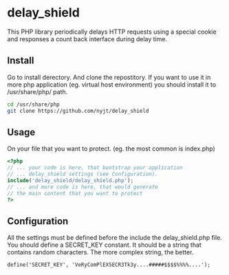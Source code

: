 delay_shield
============

This PHP library periodically delays HTTP requests using a special cookie and responses a count back interface during delay time.


## Install

Go to install derectory. And clone the repostitory. If you want to use it in more php application (eg. virtual host environment) you should install it to /usr/share/php/ path.

```bash
cd /usr/share/php
git clone https://github.com/nyjt/delay_shield
```

## Usage

On your file that you want to protect. (eg. the most common is index.php)

```php
<?php
// ... your code is here, that bootstrap your application
// ... delay_shield settings (see Configuration).
include('delay_shield/delay_shield.php');
// ... and more code is here, that would generate
// the main content that you want to protect
?>
```

## Configuration

All the settings must be defined before the include the delay_shield.php file.
You should define a SECRET_KEY constant. It should be a string that contains random characters. The more complex string, the better.

```
define('SECRET_KEY', 'VeRyComPlEX5ECR3Tk3y....#####$$$$%%%%....');
```
